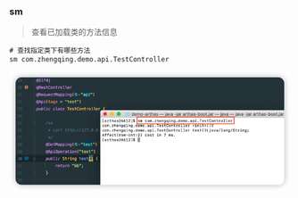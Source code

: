 ### sm

> 查看已加载类的方法信息

```shell
# 查找指定类下有哪些方法
sm com.zhengqing.demo.api.TestController
```

![sm.png](images/sm.png)
